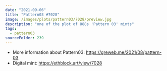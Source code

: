 ```yaml
---
date: "2021-09-06"
title: "Pattern03 #7028"
image: /images/plots/pattern03/7028/preview.jpg
description: "one of the plot of 888s 'Pattern 03' mints"
tags:
  - pattern03
sourceFolder: 239
---
```


- More information about Pattern03: https://greweb.me/2021/08/pattern-03
- Digital mint: https://ethblock.art/view/7028
